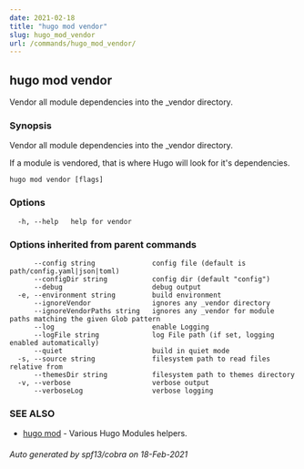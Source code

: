 ```yaml
---
date: 2021-02-18
title: "hugo mod vendor"
slug: hugo_mod_vendor
url: /commands/hugo_mod_vendor/
---
```

## hugo mod vendor

Vendor all module dependencies into the _vendor directory.

### Synopsis

Vendor all module dependencies into the _vendor directory.

If a module is vendored, that is where Hugo will look for it's dependencies.


```
hugo mod vendor [flags]
```

### Options

```
  -h, --help   help for vendor
```

### Options inherited from parent commands

```
      --config string              config file (default is path/config.yaml|json|toml)
      --configDir string           config dir (default "config")
      --debug                      debug output
  -e, --environment string         build environment
      --ignoreVendor               ignores any _vendor directory
      --ignoreVendorPaths string   ignores any _vendor for module paths matching the given Glob pattern
      --log                        enable Logging
      --logFile string             log File path (if set, logging enabled automatically)
      --quiet                      build in quiet mode
  -s, --source string              filesystem path to read files relative from
      --themesDir string           filesystem path to themes directory
  -v, --verbose                    verbose output
      --verboseLog                 verbose logging
```

### SEE ALSO

* [hugo mod](/commands/hugo_mod/)	 - Various Hugo Modules helpers.

###### Auto generated by spf13/cobra on 18-Feb-2021
